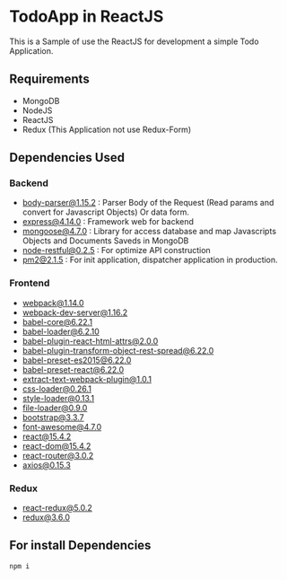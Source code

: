 # TodoApp in ReactJS
This is a Sample of use the ReactJS for development a simple Todo Application.

## Requirements

- MongoDB
- NodeJS
- ReactJS
- Redux (This Application not use Redux-Form)

## Dependencies Used
### Backend
- body-parser@1.15.2 : Parser Body of the Request (Read params and convert for Javascript Objects) Or data form.
- express@4.14.0 : Framework web for backend
- mongoose@4.7.0 : Library for access database and map Javascripts Objects and Documents Saveds in MongoDB
- node-restful@0.2.5 : For optimize API construction
- pm2@2.1.5 : For init application, dispatcher application in production.

### Frontend
- webpack@1.14.0
- webpack-dev-server@1.16.2
- babel-core@6.22.1
- babel-loader@6.2.10
- babel-plugin-react-html-attrs@2.0.0
- babel-plugin-transform-object-rest-spread@6.22.0
- babel-preset-es2015@6.22.0
- babel-preset-react@6.22.0
- extract-text-webpack-plugin@1.0.1
- css-loader@0.26.1
- style-loader@0.13.1
- file-loader@0.9.0
- bootstrap@3.3.7
- font-awesome@4.7.0
- react@15.4.2
- react-dom@15.4.2
- react-router@3.0.2
- axios@0.15.3

### Redux
- react-redux@5.0.2
- redux@3.6.0

## For install Dependencies

```
npm i
```
